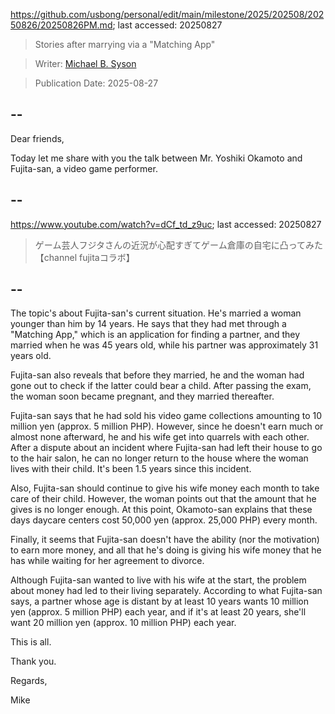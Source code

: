 https://github.com/usbong/personal/edit/main/milestone/2025/202508/20250826/20250826PM.md; last accessed: 20250827

> Stories after marrying via a "Matching App"

> Writer: [Michael B. Syson](https://www.linkedin.com/in/michaelsyson/)

> Publication Date: 2025-08-27

## --

Dear friends,

Today let me share with you the talk between Mr. Yoshiki Okamoto and Fujita-san, a video game performer.

## --

https://www.youtube.com/watch?v=dCf_td_z9uc; last accessed: 20250827

> ゲーム芸人フジタさんの近況が心配すぎてゲーム倉庫の自宅に凸ってみた【channel fujitaコラボ】 

## --

The topic's about Fujita-san's current situation. He's married a woman younger than him by 14 years. He says that they had met through a "Matching App," which is an application for finding a partner, and they married when he was 45 years old, while his partner was approximately 31 years old.

Fujita-san also reveals that before they married, he and the woman had gone out to check if the latter could bear a child. After passing the exam, the woman soon became pregnant, and they married thereafter.

Fujita-san says that he had sold his video game collections amounting to 10 million yen (approx. 5 million PHP). However, since he doesn't earn much or almost none afterward, he and his wife get into quarrels with each other. After a dispute about an incident where Fujita-san had left their house to go to the hair salon, he can no longer return to the house where the woman lives with their child. It's been 1.5 years since this incident.

Also, Fujita-san should continue to give his wife money each month to take care of their child. However, the woman points out that the amount that he gives is no longer enough. At this point, Okamoto-san explains that these days daycare centers cost 50,000 yen (approx. 25,000 PHP) every month.

Finally, it seems that Fujita-san doesn't have the ability (nor the motivation) to earn more money, and all that he's doing is giving his wife money that he has while waiting for her agreement to divorce.

Although Fujita-san wanted to live with his wife at the start, the problem about money had led to their living separately. According to what Fujita-san says, a partner whose age is distant by at least 10 years wants 10 million yen (approx. 5 million PHP) each year, and if it's at least 20 years, she'll want 20 million yen (approx. 10 million PHP) each year.

This is all.

Thank you.

Regards,

Mike